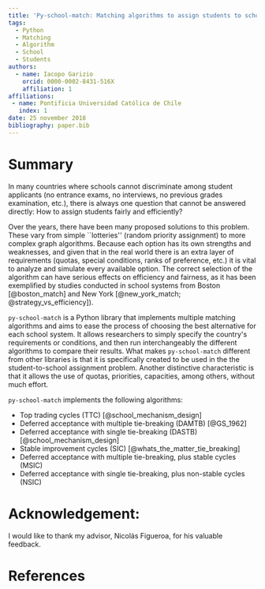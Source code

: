 ```yaml
---
title: 'Py-school-match: Matching algorithms to assign students to schools'
tags:
  - Python
  - Matching
  - Algorithm
  - School
  - Students
authors:
  - name: Iacopo Garizio
    orcid: 0000-0002-8431-516X
    affiliation: 1
affiliations:
 - name: Pontificia Universidad Católica de Chile
   index: 1
date: 25 november 2018
bibliography: paper.bib
---
```


# Summary

In many countries where schools cannot discriminate among student applicants
(no entrance exams, no interviews, no previous grades examination, etc.),
there is always one question that cannot be answered directly: How to assign students
fairly and efficiently?

Over the years, there have been many proposed solutions to this problem. These
vary from simple ``lotteries'' (random priority assignment) to more complex graph algorithms.
Because each option has its own strengths and weaknesses, and given that in the
real world there is an extra layer of requirements (quotas, special conditions, ranks 
of preference, etc.) it is vital to analyze and simulate every available option.
The correct selection of the algorithm can have serious effects on efficiency and fairness,
as it has been exemplified by studies conducted in school systems from Boston [@boston_match]
and New York [@new_york_match; @strategy_vs_efficiency]).

``py-school-match`` is a Python library that implements multiple matching algorithms and
aims to ease the process of choosing the best alternative for each school system.
It allows researchers to simply specify the country's requirements or conditions,
and then run interchangeably the different algorithms to compare their results.
What makes ``py-school-match`` different from other libraries is that it is specifically
created to be used in the the student-to-school assignment problem. 
Another distinctive characteristic is that it allows the use of quotas, priorities, capacities,
among others, without much effort.

``py-school-match`` implements the following algorithms:

- Top trading cycles (TTC) [@school_mechanism_design]
- Deferred acceptance with multiple tie-breaking (DAMTB) [@GS_1962]
- Deferred acceptance with single tie-breaking (DASTB) [@school_mechanism_design]
- Stable improvement cycles (SIC) [@whats_the_matter_tie_breaking]
- Deferred acceptance with multiple tie-breaking, plus stable cycles (MSIC)
- Deferred acceptance with single tie-breaking, plus non-stable cycles (NSIC)

# Acknowledgement:
I would like to thank my advisor, Nicolás Figueroa, for his valuable feedback.

# References